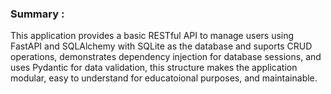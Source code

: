 
### Summary :

This application provides a basic RESTful API to manage users using FastAPI and SQLAlchemy with SQLite as the database and suports CRUD operations, demonstrates dependency injection for database sessions, and uses Pydantic for data validation, this structure makes the application modular, easy to understand for educatoional purposes, and maintainable.  
  
